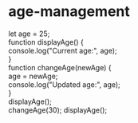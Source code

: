 # age-management
let age = 25;  
function displayAge() {  
    console.log("Current age:", age);  
}  
function changeAge(newAge) {  
    age = newAge;  
    console.log("Updated age:", age);  
}   
displayAge();      
changeAge(30); 
displayAge(); 
